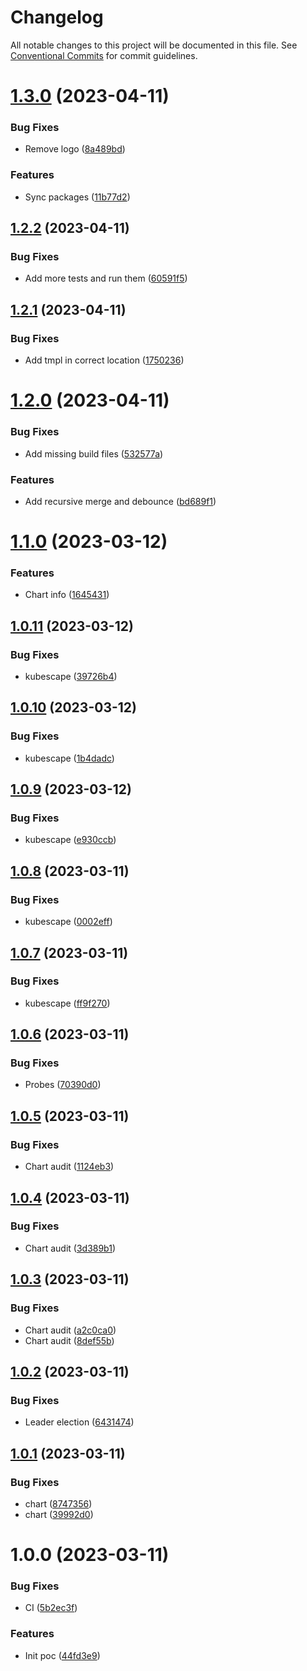 # Changelog

All notable changes to this project will be documented in this file. See
[Conventional Commits](https://conventionalcommits.org) for commit guidelines.

# [1.3.0](https://github.com/stenic/well-known/compare/v1.2.2...v1.3.0) (2023-04-11)


### Bug Fixes

* Remove logo ([8a489bd](https://github.com/stenic/well-known/commit/8a489bd0fa35c7f2cb10b236ddc4cc3aa72ce95e))


### Features

* Sync packages ([11b77d2](https://github.com/stenic/well-known/commit/11b77d2044541b1c5fce32a3946d4d7b86b9c9df))

## [1.2.2](https://github.com/stenic/well-known/compare/v1.2.1...v1.2.2) (2023-04-11)


### Bug Fixes

* Add more tests and run them ([60591f5](https://github.com/stenic/well-known/commit/60591f5f8b1f1d6aa2a9727796fd212ded0a8fba))

## [1.2.1](https://github.com/stenic/well-known/compare/v1.2.0...v1.2.1) (2023-04-11)


### Bug Fixes

* Add tmpl in correct location ([1750236](https://github.com/stenic/well-known/commit/17502367f9d86092e6f1da16cbdcf166726a18a8))

# [1.2.0](https://github.com/stenic/well-known/compare/v1.1.0...v1.2.0) (2023-04-11)


### Bug Fixes

* Add missing build files ([532577a](https://github.com/stenic/well-known/commit/532577a12ab9207992d61b9920b3669bb2a4685f))


### Features

* Add recursive merge and debounce ([bd689f1](https://github.com/stenic/well-known/commit/bd689f1bb8fce98b3724b0a61a60ec8d4d951867))

# [1.1.0](https://github.com/stenic/well-known/compare/v1.0.11...v1.1.0) (2023-03-12)


### Features

* Chart info ([1645431](https://github.com/stenic/well-known/commit/1645431d2fed527aa45c064fd6132f27af53c36e))

## [1.0.11](https://github.com/stenic/well-known/compare/v1.0.10...v1.0.11) (2023-03-12)


### Bug Fixes

* kubescape ([39726b4](https://github.com/stenic/well-known/commit/39726b4ef9a7a12f8f5c56a614410c08a3a85a1f))

## [1.0.10](https://github.com/stenic/well-known/compare/v1.0.9...v1.0.10) (2023-03-12)


### Bug Fixes

* kubescape ([1b4dadc](https://github.com/stenic/well-known/commit/1b4dadc883d1e8231ae29cbd4f4c6358a280fbb4))

## [1.0.9](https://github.com/stenic/well-known/compare/v1.0.8...v1.0.9) (2023-03-12)


### Bug Fixes

* kubescape ([e930ccb](https://github.com/stenic/well-known/commit/e930ccb55cf1c2c610a92d271ee4be07fa878830))

## [1.0.8](https://github.com/stenic/well-known/compare/v1.0.7...v1.0.8) (2023-03-11)


### Bug Fixes

* kubescape ([0002eff](https://github.com/stenic/well-known/commit/0002eff70a3d708ab1275e429ed948b28b14a516))

## [1.0.7](https://github.com/stenic/well-known/compare/v1.0.6...v1.0.7) (2023-03-11)


### Bug Fixes

* kubescape ([ff9f270](https://github.com/stenic/well-known/commit/ff9f2705d74189bdebd3886bfb05ee027e78ad3b))

## [1.0.6](https://github.com/stenic/well-known/compare/v1.0.5...v1.0.6) (2023-03-11)


### Bug Fixes

* Probes ([70390d0](https://github.com/stenic/well-known/commit/70390d038995d46638fe33d1fc2bfd460df535f6))

## [1.0.5](https://github.com/stenic/well-known/compare/v1.0.4...v1.0.5) (2023-03-11)


### Bug Fixes

* Chart audit ([1124eb3](https://github.com/stenic/well-known/commit/1124eb3714459e45c88a0baf238e5a4988446530))

## [1.0.4](https://github.com/stenic/well-known/compare/v1.0.3...v1.0.4) (2023-03-11)


### Bug Fixes

* Chart audit ([3d389b1](https://github.com/stenic/well-known/commit/3d389b105233f55422c66ae44f7aabfed7a0e6a2))

## [1.0.3](https://github.com/stenic/well-known/compare/v1.0.2...v1.0.3) (2023-03-11)


### Bug Fixes

* Chart audit ([a2c0ca0](https://github.com/stenic/well-known/commit/a2c0ca02db611fac143ef412b25903da4aaf5006))
* Chart audit ([8def55b](https://github.com/stenic/well-known/commit/8def55bfe6b54fe6b4cf70b36085cd5bee4b4562))

## [1.0.2](https://github.com/stenic/well-known/compare/v1.0.1...v1.0.2) (2023-03-11)


### Bug Fixes

* Leader election ([6431474](https://github.com/stenic/well-known/commit/643147495110524eb68ae347f99ea9a32f090f60))

## [1.0.1](https://github.com/stenic/well-known/compare/v1.0.0...v1.0.1) (2023-03-11)


### Bug Fixes

* chart ([8747356](https://github.com/stenic/well-known/commit/8747356888f18181fbcb41cc4c18d5b891788145))
* chart ([39992d0](https://github.com/stenic/well-known/commit/39992d0c4b98cca313e5d244cb62f0b8891d0966))

# 1.0.0 (2023-03-11)


### Bug Fixes

* CI ([5b2ec3f](https://github.com/stenic/well-known/commit/5b2ec3f0a36473f09cbd3d661b00ccbf1185fd1e))


### Features

* Init poc ([44fd3e9](https://github.com/stenic/well-known/commit/44fd3e91001db132d52019efe2b6c674025f5f23))
